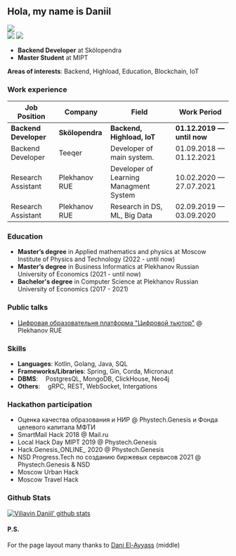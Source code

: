 ## Hola, my name is Daniil

![](https://komarev.com/ghpvc/?username=we2beast&color=green)<br>
![](https://img.shields.io/github/followers/we2beast?style=social)
![](https://img.shields.io/github/stars/we2beast?style=social)


- **Backend Developer** at Skölopendra
- **Master Student** at MIPT

**Areas of interests**: Backend, Highload, Education, Blockchain, IoT

### Work experience
| Job Position          | Company        | Field                                     | Work Period                |
| --------------------- | -------------- | ----------------------------------------- | -------------------------- |
| **Backend Developer** | **Skölopendra**| **Backend, Highload, IoT**                | **01.12.2019 — until now** |
| Backend Developer     | Teeqer         | Developer of main system.                 | 01.09.2018 — 01.12.2021    |
| Research Assistant    | Plekhanov RUE  | Developer of Learning Managment System    | 10.02.2020 — 27.07.2021    |
| Research Assistant    | Plekhanov RUE  | Research in DS, ML, Big Data              | 02.09.2019 — 03.09.2020    |

### Education
- **Master’s degree** in Applied mathematics and physics at Moscow Institute of Physics and Technology (2022 - until now)
- **Master’s degree** in Business Informatics at Plekhanov Russian University of Economics (2021 - until now)
- **Bachelor's degree** in Computer Science at Plekhanov Russian University of Economics (2017 - 2021)<br>

### Public talks
- [Цифровая образовательня платформа "Цифровой тьютор"](https://youtu.be/sWmAu9VY9ug?t=4223) @ Plekhanov RUE

### Skills
- **Languages**:            Kotlin, Golang, Java, SQL
- **Frameworks/Libraries**: Spring, Gin, Corda, Micronaut
- **DBMS**:                 PostgresQL, MongoDB, ClickHouse, Neo4j
- **Others**:               gRPC, REST, WebSocket, Intergations

### Hackathon participation
- Оценка качества образования и НИР @ Phystech.Genesis и Фонда целевого капитала МФТИ
- SmartMail Hack 2018 @ Mail.ru
- Local Hack Day MIPT 2019 @ Phystech.Genesis
- Hack.Genesis_ONLINE_ 2020 @ Phystech.Genesis
- NSD Progress.Tech по созданию биржевых сервисов 2021 @ Phystech.Genesis & NSD
- Moscow Urban Hack
- Moscow Travel Hack

### Github Stats
[![Viliavin Daniil' github stats](https://github-readme-stats.vercel.app/api?username=we2beast&show_icons=true&theme=dark)](https://github.com/anuraghazra/github-readme-stats)

#### P.S.
For the page layout many thanks to [Dani El-Ayyass](https://github.com/dayyass) (middle)
